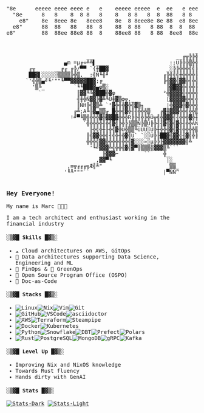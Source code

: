 <div>
  <pre>                                                                                                                                                                                                                 
"8e      eeeee eeee eeee e   e    eeeee eeeee  e  ee   e eeee eeeee    eeeeeee eeee    eeeee e   e eeeee eeeee          
  "8e      8   8    8  8 8   8    8   8 8   8  8  88   8 8    8   "    8  8  8 8       8   8 8   8   8   8   "          
    e8"    8e  8eee 8e   8eee8    8e  8 8eee8e 8e 88  e8 8eee 8eeee    8e 8  8 8eee    8e  8 8e  8   8e  8eeee          
  e8"      88  88   88   88  8    88  8 88   8 88  8  8  88      88    88 8  8 88      88  8 88  8   88     88          
e8"        88  88ee 88e8 88  8    88ee8 88   8 88  8ee8  88ee 8ee88    88 8  8 88ee    88  8 88ee8   88  8ee88          
  </pre>
</div>
<div>
  <pre align="left">
                                                           ______           
                         __                          __╔╦╠╠╬╣▒▒▒░░░░__      
                  ▄m =µ╔«╝╩▌___                    :;Ü╠╠╠▒╬╬╠╬╬▒╠▒Ü░░▒░_    
       ╓╥_     __╔╓_╔╠/▀▀ `{╫██▓                  _░╠╠╬╬╬╣╣╠╠╬╠▒B╬▒ÜÑ░▒░_   
       ██▓▌░░░░░▒▒▒▒╠╬▒,__:╣Ñ╙╢╜                 ╓╠╣╣╣╫╬╬╬╬╠╠╢ÑÖ╬╟▓▓▓╣╬Ü░   
      `'╣╬▒▄╝╙'""╙▀▀▓▓▓▓▓██▓;╔_                  ╠╢▓▓╣▓▓╬╢╬╣╬▒░]╙╩╣▓╬▒╫▓`   
        '▒╚_         `╙╙███▓▄φ▒░_                 ╠▓█▓▓╬╣╬╬╠╬▒Ü░`  j╬╬╬Γ    
          `           ║▓▓╙╚▓███╬▓φ_              ²╬▓▓▓▓╣╬╬╬╬▒ÜÜ_    ``      
                      ╢╫╬Ñ▓▓╠▓╩╙Ü╫▓▒φ╦,_          [▓▓▓▓▓╬╬╣╬╬▒Ü∩            
                      ║ÑH╠╣▓▒╩_`²▓╬╣╬▓╬╣▓▒╖       |╬▓▓▓╬▓╬╬╬▒╬░░_           
                     ╔╩;A╚╟▓▄▒▒╓ █╬╬╣▓╬╢╢╬╬╬▒   ╔▓╫▓▓▓╬╬╣╬╬▒▒╠▒U`           
                    !╝▀╚▒╣╬╬╬▓╬▓▓█▓╬╬╬R╠╠╢╬╠╬Ü╦╣╬▓▓▓╣╢╬╬╬▓╬╫╬▒Ü░_           
                        `╣╬╬╬╬╢╬╣▓╣╠╬╠╠▒▒Ñ╠▒Ü╠╠╢╢▓╣▓╣▓╬╢╬╬ÄÑ╬╬░`            
                          ╟╬╣╬╫╟╬╣▓╬Ü╬▒▒╚ÜÜÜ░Ü╠╫╬╬╬▓╣▓╢╬╬╬╬▒▒Ü░`            
                         ║╣▓▓╬╬╣╢╣╬╢╬▓╣Ü` `░░Ü╠╟██▓╣▓▓╣╢▓╣╬╠╩_              
                         ╬╬╬╣▓▓╬╬╬╬╣╬╬╣▓░░░»░µ╠╠╟▓▓▓▓▓▓▓╣╩                  
                          '╙╝▓▓▓╩╣╬╬╣▓╣▓▀║▒▒▒╣▓▓▓▒╚```                      
                              ╟▓▓▓⌐        ``    ╬_                         
                            ,▓▓▀╙                 |░                        
                   ,≡╦╓╓╓╗Æ╣╨"                    _▒▒_                      
                  '╙╙"""``                       |▀ÑÑ^                      
  </pre>
</div>

<samp>

### Hey Everyone!
  
My name is Marc 🧑🏻‍💻

I am a tech architect and enthusiast working in the financial industry

#### ░▒▓█ Skills █▓▒░

- ☁️ Cloud architectures on AWS, GitOps
- 📐 Data architectures supporting Data Science, Engineering and ML
- 💸 FinOps & 🌿 GreenOps
- 📖 Open Source Program Office (OSPO)
- 📔 Doc-as-Code

#### ░▒▓█ Stacks █▓▒░

- ![Linux](https://img.shields.io/badge/-Linux-05122A?&logo=Linux&logoColor=FF)![Nix](https://img.shields.io/badge/-NixOS-05122A?style=flat&logo=nixos&logoColor=FF)![Vim](https://img.shields.io/badge/-VIM-05122A?style=flat&logo=neovim&logoColor=FF)![Git](https://img.shields.io/badge/-Git-05122A?style=flat&logo=git&logoColor=FF)
- ![GitHub](https://img.shields.io/badge/-GitHub-05122A?&logo=GitHub&logoColor=FF)![VSCode](https://img.shields.io/badge/-Visual_Studio_Code-05122A?&logo=visual-studio-code&logoColor=FF)![asciidoctor](https://img.shields.io/badge/-Asciidoctor-05122A?&logo=asciidoctor&logoColor=FF)
- ![AWS](https://img.shields.io/badge/-AWS-05122A?&logo=Amazon-AWS&logoColor=FF)![Terraform](https://img.shields.io/badge/-Terraform-05122A?&logo=Terraform&logoColor=FF)![Steampipe](https://img.shields.io/badge/-Steampipe-05122A?&logo=Steampipe&logoColor=FF)
- ![Docker](https://img.shields.io/badge/-Docker-05122A?&logo=Docker&logoColor=FF)![Kubernetes](https://img.shields.io/badge/-Kubernetes-05122A?&logo=Kubernetes&logoColor=FF)
- ![Python](https://img.shields.io/badge/-Python-05122A?&logo=Python&logoColor=FF)![Snowflake](https://img.shields.io/badge/-Snowflake-05122A?style=flat&logo=Snowflake&logoColor=FF)![DBT](https://img.shields.io/badge/-dbt-05122A?style=flat&logo=dbt&logoColor=FF)![Prefect](https://img.shields.io/badge/-Prefect-05122A?style=flat&logo=Prefect&logoColor=FF)![Polars](https://img.shields.io/badge/-Polars-05122A?style=flat&logo=Polars&logoColor=FF)
- ![Rust](https://img.shields.io/badge/-Rust-05122A?&logo=Rust&logoColor=FF)![PostgreSQL](https://img.shields.io/badge/-PostgreSQL-05122A?style=flat&logo=PostgreSQL&logoColor=FF)![MongoDB](https://img.shields.io/badge/-MongoDB-05122A?style=flat&logo=MongoDB&logoColor=FF)![gRPC](https://img.shields.io/badge/-gRPC-05122A?style=flat&logo=grpc&logoColor=FF)![Kafka](https://img.shields.io/badge/-Kafka-05122A?style=flat&logo=apache-kafka&logoColor=FF)

#### ░▒▓█ Level Up █▓▒░

- Improving Nix and NixOS knowledge
- Towards Rust fluency
- Hands dirty with GenAI

#### ░▒▓█ Stats █▓▒░

[![Stats-Dark](https://github-readme-stats.vercel.app/api?username=marc-0x01&disable_animations=true&text_bold=false&show_icons=false&hide_title=true&rank_icon=github&hide_border=true&text_color=FFFFFF&bg_color=00000000&theme=dark#gh-dark-mode-only)](https://github.com/anuraghazra/github-readme-stats#gh-dark-mode-only)
[![Stats-Light](https://github-readme-stats.vercel.app/api?username=marc-0x01&disable_animations=true&text_bold=false&show_icons=false&hide_title=true&rank_icon=github&hide_border=true&text_color=FFFFFF&bg_color=00000000&theme=default#gh-light-mode-only)](https://github.com/anuraghazra/github-readme-stats#gh-light-mode-only)

</samp>
